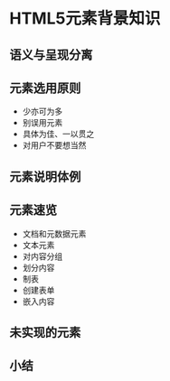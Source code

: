 # HTML5元素背景知识
## 语义与呈现分离
## 元素选用原则
- 少亦可为多
- 别误用元素
- 具体为佳、一以贯之
- 对用户不要想当然
## 元素说明体例
## 元素速览
- 文档和元数据元素
- 文本元素
- 对内容分组
- 划分内容
- 制表
- 创建表单
- 嵌入内容
## 未实现的元素
## 小结